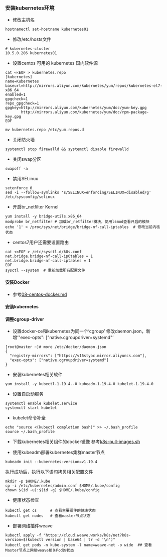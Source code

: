 ### 安装kubernetes环境

* 修改主机名
```
hostnamectl set-hostname kubernetes01
```

* 修改/etc/hosts文件
```
# kubernetes-cluster
10.5.0.206 kubernetes01
```

* 设置centos 可用的 kubernetes 国内软件源
```
cat <<EOF > kubernetes.repo
[kubernetes]
name=Kubernetes
baseurl=http://mirrors.aliyun.com/kubernetes/yum/repos/kubernetes-el7-x86_64
enabled=1
gpgcheck=1
repo_gpgcheck=1
gpgkey=http://mirrors.aliyun.com/kubernetes/yum/doc/yum-key.gpg
       http://mirrors.aliyun.com/kubernetes/yum/doc/rpm-package-key.gpg
EOF
```

```
mv kubernetes.repo /etc/yum.repos.d
```

* 关闭防火墙
```
systemctl stop firewalld && systemctl disable firewalld
```

* 关闭swap分区
```
swapoff -a
```

* 禁用SELinux
```
setenforce 0
sed -i --follow-symlinks 's/SELINUX=enforcing/SELINUX=disabled/g' /etc/sysconfig/selinux
```

* 开启br_netfilter Kernel
```
yum install -y bridge-utils.x86_64
modprobe br_netfilter # 加载br_netfilter模块，使用lsmod查看开启的模块
echo '1' > /proc/sys/net/bridge/bridge-nf-call-iptables  # 修改当前内核状态
```

* centos7用户还需要设置路由
```
cat <<EOF > /etc/sysctl.d/k8s.conf
net.bridge.bridge-nf-call-ip6tables = 1
net.bridge.bridge-nf-call-iptables = 1
EOF
sysctl --system  # 重新加载所有配置文件
```

#### 安装Docker

* 参考[08-centos-docker.md](./08-centos-docker.md)

#### 安装kubernetes

#### 调整cgroup-driver
* 设置docker-ce和kubernetes为同一个‘cgroup’
修改daemon.json，新增‘"exec-opts": ["native.cgroupdriver=systemd"’
```
[root@master ~]# more /etc/docker/daemon.json 
{
  "registry-mirrors": ["https://v16stybc.mirror.aliyuncs.com"],
  "exec-opts": ["native.cgroupdriver=systemd"]
}
```

* 安装kubernetes相关软件
```
yum install -y kubectl-1.19.4.-0 kubeadm-1.19.4-0 kubelet-1.19.4-0
```

* 设置自启动服务
```
systemctl enable kubelet.service
systemctl start kubelet
```

* kubelet命令补全
```
echo "source <(kubectl completion bash)" >> ~/.bash_profile
source ~/.bash_profile
```

* 下载kubernetes相关组件的docker镜像
参考[k8s-pull-images.sh](./../k8s/k8s-pull-images.sh)

* 使用kubeadm部署kubernetes集群master节点
```
kubeadm init --kubernetes-version=v1.19.4
```

执行成功后，执行以下语句拷贝相关配置文件
```
mkdir -p $HOME/.kube
cp -i /etc/kubernetes/admin.conf $HOME/.kube/config
chown $(id -u):$(id -g) $HOME/.kube/config
```

* 健康状态检查
```
kubectl get cs      # 查看主要组件的健康状态
kubectl get nodes   # 查看master节点状态
```

* 部署网络插件weave
```
kubectl apply -f "https://cloud.weave.works/k8s/net?k8s-version=$(kubectl version | base64 | tr -d '\n')"
kubectl get pods -n kube-system -l name=weave-net -o wide  ## 查看Master节点上网络weave相关Pod的状态
```